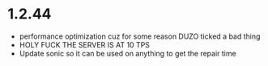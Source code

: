 # 1.2.44
- performance optimization cuz for some reason DUZO ticked a bad thing
- HOLY FUCK THE SERVER IS AT 10 TPS
- Update sonic so it can be used on anything to get the repair time
